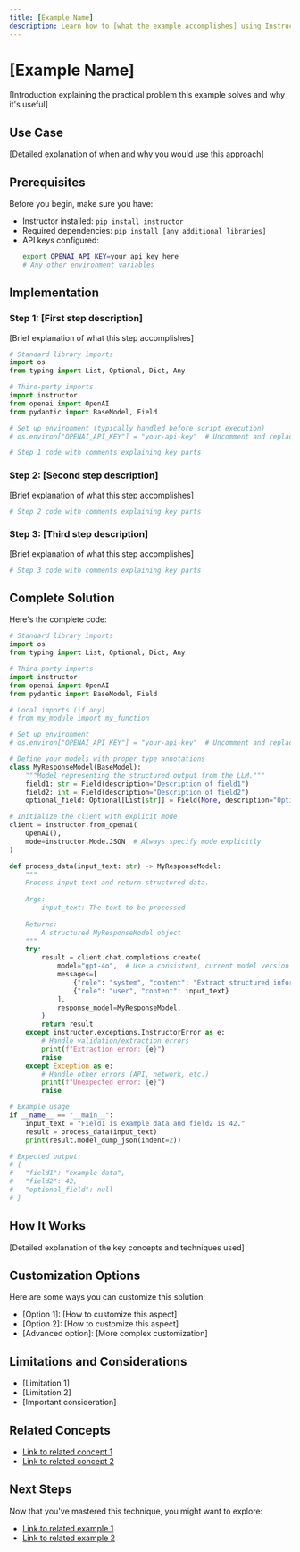 ```yaml
---
title: [Example Name]
description: Learn how to [what the example accomplishes] using Instructor
---
```


# [Example Name]

[Introduction explaining the practical problem this example solves and why it's useful]

## Use Case

[Detailed explanation of when and why you would use this approach]

## Prerequisites

Before you begin, make sure you have:

- Instructor installed: `pip install instructor`
- Required dependencies: `pip install [any additional libraries]`
- API keys configured:
  ```bash
  export OPENAI_API_KEY=your_api_key_here
  # Any other environment variables
  ```

## Implementation

### Step 1: [First step description]

[Brief explanation of what this step accomplishes]

```python
# Standard library imports
import os
from typing import List, Optional, Dict, Any

# Third-party imports
import instructor
from openai import OpenAI
from pydantic import BaseModel, Field

# Set up environment (typically handled before script execution)
# os.environ["OPENAI_API_KEY"] = "your-api-key"  # Uncomment and replace with your API key if not set

# Step 1 code with comments explaining key parts
```

### Step 2: [Second step description]

[Brief explanation of what this step accomplishes]

```python
# Step 2 code with comments explaining key parts
```

### Step 3: [Third step description]

[Brief explanation of what this step accomplishes]

```python
# Step 3 code with comments explaining key parts
```

## Complete Solution

Here's the complete code:

```python
# Standard library imports
import os
from typing import List, Optional, Dict, Any

# Third-party imports
import instructor
from openai import OpenAI
from pydantic import BaseModel, Field

# Local imports (if any)
# from my_module import my_function

# Set up environment
# os.environ["OPENAI_API_KEY"] = "your-api-key"  # Uncomment and replace with your API key if not set

# Define your models with proper type annotations
class MyResponseModel(BaseModel):
    """Model representing the structured output from the LLM."""
    field1: str = Field(description="Description of field1")
    field2: int = Field(description="Description of field2")
    optional_field: Optional[List[str]] = Field(None, description="Optional field example")

# Initialize the client with explicit mode
client = instructor.from_openai(
    OpenAI(),
    mode=instructor.Mode.JSON  # Always specify mode explicitly
)

def process_data(input_text: str) -> MyResponseModel:
    """
    Process input text and return structured data.
    
    Args:
        input_text: The text to be processed
        
    Returns:
        A structured MyResponseModel object
    """
    try:
        result = client.chat.completions.create(
            model="gpt-4o",  # Use a consistent, current model version
            messages=[
                {"role": "system", "content": "Extract structured information from the user input."},
                {"role": "user", "content": input_text}
            ],
            response_model=MyResponseModel,
        )
        return result
    except instructor.exceptions.InstructorError as e:
        # Handle validation/extraction errors
        print(f"Extraction error: {e}")
        raise
    except Exception as e:
        # Handle other errors (API, network, etc.)
        print(f"Unexpected error: {e}")
        raise

# Example usage
if __name__ == "__main__":
    input_text = "Field1 is example data and field2 is 42."
    result = process_data(input_text)
    print(result.model_dump_json(indent=2))

# Expected output:
# {
#   "field1": "example data",
#   "field2": 42,
#   "optional_field": null
# }
```

## How It Works

[Detailed explanation of the key concepts and techniques used]

## Customization Options

Here are some ways you can customize this solution:

- [Option 1]: [How to customize this aspect]
- [Option 2]: [How to customize this aspect]
- [Advanced option]: [More complex customization]

## Limitations and Considerations

- [Limitation 1]
- [Limitation 2]
- [Important consideration]

## Related Concepts

- [Link to related concept 1](../concepts/related1.md)
- [Link to related concept 2](../concepts/related2.md)

## Next Steps

Now that you've mastered this technique, you might want to explore:

- [Link to related example 1](../examples/related1.md)
- [Link to related example 2](../examples/related2.md)
